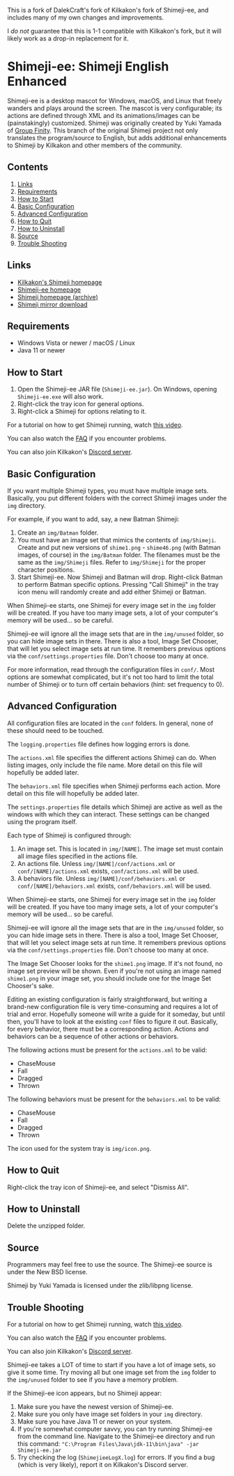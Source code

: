 This is a fork of DalekCraft's fork of Kilkakon's fork of Shimeji-ee, and includes many of my own changes and improvements.

I _do not_ guarantee that this is 1-1 compatible with Kilkakon's fork, but it will likely work as a drop-in replacement for it.

# Shimeji-ee: Shimeji English Enhanced

Shimeji-ee is a desktop mascot for Windows, macOS, and Linux that freely wanders and plays around the screen. The mascot
is very configurable; its actions are defined through XML and its animations/images can be (painstakingly) customized.
Shimeji was originally created by Yuki Yamada of [Group Finity](http://www.group-finity.com/Shimeji/). This branch of
the original Shimeji project not only translates the program/source to English, but adds additional enhancements to
Shimeji by Kilkakon and other members of the community.

## Contents

1. [Links](#links)
2. [Requirements](#requirements)
3. [How to Start](#how-to-start)
4. [Basic Configuration](#basic-configuration)
5. [Advanced Configuration](#advanced-configuration)
6. [How to Quit](#how-to-quit)
7. [How to Uninstall](#how-to-uninstall)
8. [Source](#source)
9. [Trouble Shooting](#trouble-shooting)

## Links

* [Kilkakon's Shimeji homepage](https://kilkakon.com/shimeji/)
* [Shimeji-ee homepage](https://code.google.com/archive/p/shimeji-ee/)
* [Shimeji homepage (archive)](https://web.archive.org/web/20160901003054/http://www.group-finity.com/Shimeji/)
* [Shimeji mirror download](https://www.vector.co.jp/soft/winnt/amuse/se476479.html)

## Requirements

* Windows Vista or newer / macOS / Linux
* Java 11 or newer

## How to Start

1. Open the Shimeji-ee JAR file (`Shimeji-ee.jar`). On Windows, opening `Shimeji-ee.exe` will also work.
2. Right-click the tray icon for general options.
3. Right-click a Shimeji for options relating to it.

For a tutorial on how to get Shimeji running, watch [this video](https://www.youtube.com/watch?v=S7fPCGh5xxo).

You can also watch the [FAQ](https://www.youtube.com/watch?v=A1y9C1Vbn6Q) if you encounter problems.

You can also join Kilkakon's [Discord server](https://discord.gg/dcJGAn3).

## Basic Configuration

If you want multiple Shimeji types, you must have multiple image sets. Basically, you put different folders with the
correct Shimeji images under the `img` directory.

For example, if you want to add, say, a new Batman Shimeji:

1. Create an `img/Batman` folder.
2. You must have an image set that mimics the contents of `img/Shimeji`. Create and put new versions of `shime1.png` -
   `shime46.png` (with Batman images, of course) in the `img/Batman` folder. The filenames must be the same as the
   `img/Shimeji` files. Refer to `img/Shimeji` for the proper character positions.
3. Start Shimeji-ee. Now Shimeji and Batman will drop. Right-click Batman to perform Batman specific options. Pressing
   "Call Shimeji" in the tray icon menu will randomly create and add either Shimeji or Batman.

When Shimeji-ee starts, one Shimeji for every image set in the `img` folder will be created. If you have too many image
sets, a lot of your computer's memory will be used... so be careful.

Shimeji-ee will ignore all the image sets that are in the `img/unused` folder, so you can hide image sets in there.
There is also a tool, Image Set Chooser, that will let you select image sets at run time. It remembers previous options
via the `conf/settings.properties` file. Don't choose too many at once.

For more information, read through the configuration files in `conf/`. Most options are somewhat complicated, but it's
not too hard to limit the total number of Shimeji or to turn off certain behaviors (hint: set frequency to 0).

## Advanced Configuration

All configuration files are located in the `conf` folders. In general, none of these should need to be touched.

The `logging.properties` file defines how logging errors is done.

The `actions.xml` file specifies the different actions Shimeji can do. When listing images, only include the file name.
More detail on this file will hopefully be added later.

The `behaviors.xml` file specifies when Shimeji performs each action. More detail on this file will hopefully be added
later.

The `settings.properties` file details which Shimeji are active as well as the windows with which they can interact.
These settings can be changed using the program itself.

Each type of Shimeji is configured through:

1. An image set. This is located in `img/[NAME]`. The image set must contain all image files specified in the actions
   file.
2. An actions file. Unless `img/[NAME]/conf/actions.xml` or `conf/[NAME]/actions.xml` exists, `conf/actions.xml` will
   be used.
3. A behaviors file. Unless `img/[NAME]/conf/behaviors.xml` or `conf/[NAME]/behaviors.xml` exists, `conf/behaviors.xml`
   will be used.

When Shimeji-ee starts, one Shimeji for every image set in the `img` folder will be created. If you have too many image
sets, a lot of your computer's memory will be used... so be careful.

Shimeji-ee will ignore all the image sets that are in the `img/unused` folder, so you can hide image sets in there.
There is also a tool, Image Set Chooser, that will let you select image sets at run time. It remembers previous options
via the `conf/settings.properties` file. Don't choose too many at once.

The Image Set Chooser looks for the `shime1.png` image. If it's not found, no image set preview will be shown. Even if
you're not using an image named `shime1.png` in your image set, you should include one for the Image Set Chooser's sake.

Editing an existing configuration is fairly straightforward, but writing a brand-new configuration file is very
time-consuming and requires a lot of trial and error. Hopefully someone will write a guide for it someday, but until
then, you'll have to look at the existing `conf` files to figure it out. Basically, for every behavior, there must be a
corresponding action. Actions and behaviors can be a sequence of other actions or behaviors.

The following actions must be present for the `actions.xml` to be valid:

* ChaseMouse
* Fall
* Dragged
* Thrown

The following behaviors must be present for the `behaviors.xml` to be valid:

* ChaseMouse
* Fall
* Dragged
* Thrown

The icon used for the system tray is `img/icon.png`.

## How to Quit

Right-click the tray icon of Shimeji-ee, and select "Dismiss All".

## How to Uninstall

Delete the unzipped folder.

## Source

Programmers may feel free to use the source. The Shimeji-ee source is under the New BSD license.

Shimeji by Yuki Yamada is licensed under the zlib/libpng license.

## Trouble Shooting

For a tutorial on how to get Shimeji running, watch [this video](https://www.youtube.com/watch?v=S7fPCGh5xxo).

You can also watch the [FAQ](https://www.youtube.com/watch?v=A1y9C1Vbn6Q) if you encounter problems.

You can also join Kilkakon's [Discord server](https://discord.gg/dcJGAn3).

Shimeji-ee takes a LOT of time to start if you have a lot of image sets, so give it some time. Try moving all but one
image set from the `img` folder to the `img/unused` folder to see if you have a memory problem.

If the Shimeji-ee icon appears, but no Shimeji appear:

1. Make sure you have the newest version of Shimeji-ee.
2. Make sure you only have image set folders in your `img` directory.
3. Make sure you have Java 11 or newer on your system.
4. If you're somewhat computer savvy, you can try running Shimeji-ee from the command line. Navigate to the Shimeji-ee
   directory and run this command: `"C:\Program Files\Java\jdk-11\bin\java" -jar Shimeji-ee.jar`
5. Try checking the log (`ShimejieeLogX.log`) for errors. If you find a bug (which is very likely), report it on
   Kilkakon's Discord server.
